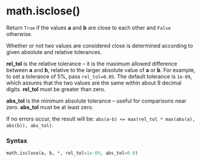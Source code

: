 # math.isclose()

Return `True` if the values **a** and **b** are close to each other and `False` otherwise.

Whether or not two values are considered close is determined according to given absolute and relative tolerances.

**rel_tol** is the relative tolerance – it is the maximum allowed difference between **a** and **b**, relative to the larger absolute value of **a** or **b**. For example, to set a tolerance of 5%, pass `rel_tol=0.05`. The default tolerance is `1e-09`, which assures that the two values are the same within about 9 decimal digits. **rel_tol** must be greater than zero.

**abs_tol** is the minimum absolute tolerance – useful for comparisons near zero. **abs_tol** must be at least zero.

If no errors occur, the result will be: `abs(a-b) <= max(rel_tol * max(abs(a), abs(b)), abs_tol)`.

### Syntax

```python
math.isclose(a, b, *, rel_tol=1e-09, abs_tol=0.0)
```